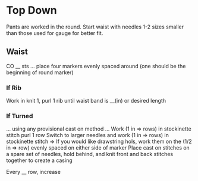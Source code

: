 # Top Down #

Pants are worked in the round. Start waist with needles 1-2 sizes smaller than those used for gauge for better fit.

## Waist ##
CO __ sts ... place four markers evenly spaced around (one should be the beginning of round marker)

  ### If Rib ###
  Work in knit 1, purl 1 rib until waist band is __(in) or desired length

  ### If Turned ###
  ... using any provisional cast on method ...
  Work (1 in => rows) in stockinette stitch
  purl 1 row
  Switch to larger needles and work (1 in => rows) in stockinette stitch
    => If you would like drawstring hols, work them on the (1/2 in => row) evenly spaced on either side of marker
  Place cast on stitches on a spare set of needles, hold behind, and knit front and back stitches together to create a casing

  Every __ row, increase
